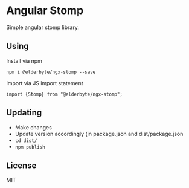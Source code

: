 # Angular Stomp

Simple angular stomp library.

## Using

Install via npm
```
npm i @elderbyte/ngx-stomp --save
```

Import via JS import statement

```
import {Stomp} from "@elderbyte/ngx-stomp";
```

## Updating 

* Make changes
* Update version accordingly (in package.json and dist/package.json
* `cd dist/`
* `npm publish`


## License

MIT
